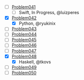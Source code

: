 - [ ] [Problem041](https://projecteuler.net/problem=41)
	- [ ] Swift, In Progress, @luizperes
- [X] [Problem042](https://projecteuler.net/problem=42)
	- [X] Python, @ryukinix
- [ ] [Problem043](https://projecteuler.net/problem=43)
- [ ] [Problem044](https://projecteuler.net/problem=44)
- [ ] [Problem045](https://projecteuler.net/problem=45)
- [ ] [Problem046](https://projecteuler.net/problem=46)
- [ ] [Problem047](https://projecteuler.net/problem=47)
- [X] [Problem048](https://projecteuler.net/problem=48)
	- [X] Haskell, @tkovs
- [ ] [Problem049](https://projecteuler.net/problem=49)
- [ ] [Problem050](https://projecteuler.net/problem=50)
